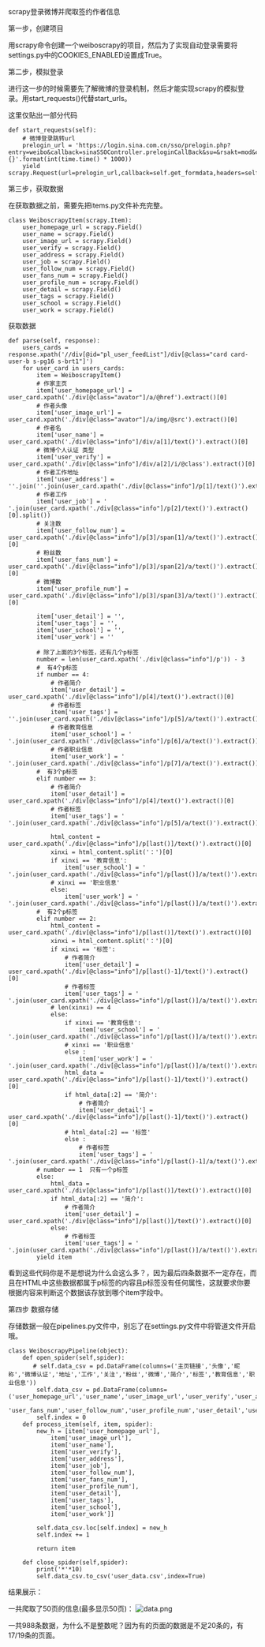 scrapy登录微博并爬取签约作者信息

第一步，创建项目

用scrapy命令创建一个weiboscrapy的项目，然后为了实现自动登录需要将settings.py中的COOKIES_ENABLED设置成True。

第二步，模拟登录

进行这一步的时候需要先了解微博的登录机制，然后才能实现scrapy的模拟登录。用start_requests()代替start_urls。

这里仅贴出一部分代码

    def start_requests(self):
        # 微博登录跳转url
        prelogin_url = 'https://login.sina.com.cn/sso/prelogin.php?entry=weibo&callback=sinaSSOController.preloginCallBack&su=&rsakt=mod&client=ssologin.js(v1.4.19)&_={}'.format(int(time.time() * 1000))  
        yield scrapy.Request(url=prelogin_url,callback=self.get_formdata,headers=self.headers)

第三步，获取数据

在获取数据之前，需要先把items.py文件补充完整。

    class WeiboscrapyItem(scrapy.Item):
        user_homepage_url = scrapy.Field()
        user_name = scrapy.Field()
        user_image_url = scrapy.Field()
        user_verify = scrapy.Field()
        user_address = scrapy.Field()
        user_job = scrapy.Field()
        user_follow_num = scrapy.Field()
        user_fans_num = scrapy.Field()
        user_profile_num = scrapy.Field()
        user_detail = scrapy.Field()
        user_tags = scrapy.Field()
        user_school = scrapy.Field()
        user_work = scrapy.Field()

获取数据

    def parse(self, response):
        users_cards = response.xpath('//div[@id="pl_user_feedList"]/div[@class="card card-user-b s-pg16 s-brt1"]')
        for user_card in users_cards:
            item = WeiboscrapyItem()
            # 作家主页
            item['user_homepage_url'] = user_card.xpath('./div[@class="avator"]/a/@href').extract()[0]
            # 作者头像
            item['user_image_url'] = user_card.xpath('./div[@class="avator"]/a/img/@src').extract()[0]
            # 作者名
            item['user_name'] = user_card.xpath('./div[@class="info"]/div/a[1]/text()').extract()[0]
            # 微博个人认证 类型
            item['user_verify'] = user_card.xpath('./div[@class="info"]/div/a[2]/i/@class').extract()[0]
            # 作者工作地址
            item['user_address'] = ''.join(''.join(user_card.xpath('./div[@class="info"]/p[1]/text()').extract()).split())
            # 作者工作
            item['user_job'] = ' '.join(user_card.xpath('./div[@class="info"]/p[2]/text()').extract()[0].split())
            # 关注数
            item['user_follow_num'] = user_card.xpath('./div[@class="info"]/p[3]/span[1]/a/text()').extract()[0]
            # 粉丝数
            item['user_fans_num'] = user_card.xpath('./div[@class="info"]/p[3]/span[2]/a/text()').extract()[0]
            # 微博数
            item['user_profile_num'] = user_card.xpath('./div[@class="info"]/p[3]/span[3]/a/text()').extract()[0]
            
            item['user_detail'] = '',
            item['user_tags'] = '',
            item['user_school'] = '',
            item['user_work'] = ''
            
            # 除了上面的3个标签，还有几个p标签
            number = len(user_card.xpath('./div[@class="info"]/p')) - 3
            #  有4个p标签
            if number == 4:
                # 作者简介
                item['user_detail'] = user_card.xpath('./div[@class="info"]/p[4]/text()').extract()[0]
                # 作者标签
                item['user_tags'] = ''.join(user_card.xpath('./div[@class="info"]/p[5]/a/text()').extract())
                # 作者教育信息
                item['user_school'] = ' '.join(user_card.xpath('./div[@class="info"]/p[6]/a/text()').extract())
                # 作者职业信息
                item['user_work'] = ' '.join(user_card.xpath('./div[@class="info"]/p[7]/a/text()').extract())
            #  有3个p标签
            elif number == 3:
                # 作者简介
                item['user_detail'] = user_card.xpath('./div[@class="info"]/p[4]/text()').extract()[0]
                # 作者标签
                item['user_tags'] = ' '.join(user_card.xpath('./div[@class="info"]/p[5]/a/text()').extract())
                
                html_content = user_card.xpath('./div[@class="info"]/p[last()]/text()').extract()[0]
                xinxi = html_content.split('：')[0]
                if xinxi == '教育信息':
                    item['user_school'] = ' '.join(user_card.xpath('./div[@class="info"]/p[last()]/a/text()').extract())
                # xinxi == '职业信息'
                else:
                    item['user_work'] = ' '.join(user_card.xpath('./div[@class="info"]/p[last()]/a/text()').extract())
            #  有2个p标签
            elif number == 2:
                html_content = user_card.xpath('./div[@class="info"]/p[last()]/text()').extract()[0]
                xinxi = html_content.split('：')[0]
                if xinxi == '标签':
                    # 作者简介
                    item['user_detail'] = user_card.xpath('./div[@class="info"]/p[last()-1]/text()').extract()[0]
                    # 作者标签
                    item['user_tags'] = ' '.join(user_card.xpath('./div[@class="info"]/p[last()]/a/text()').extract())
                # len(xinxi) == 4
                else:
                    if xinxi == '教育信息':
                        item['user_school'] = ' '.join(user_card.xpath('./div[@class="info"]/p[last()]/a/text()').extract())
                    # xinxi == '职业信息'
                    else :
                        item['user_work'] = ' '.join(user_card.xpath('./div[@class="info"]/p[last()]/a/text()').extract())
                    html_data = user_card.xpath('./div[@class="info"]/p[last()-1]/text()').extract()[0]
                    if html_data[:2] == '简介':
                        # 作者简介
                        item['user_detail'] = user_card.xpath('./div[@class="info"]/p[last()-1]/text()').extract()[0]
                    # html_data[:2] == '标签'
                    else :
                        # 作者标签
                        item['user_tags'] = ' '.join(user_card.xpath('./div[@class="info"]/p[last()-1]/a/text()').extract())
            # number == 1  只有一个p标签
            else:
                html_data = user_card.xpath('./div[@class="info"]/p[last()]/text()').extract()[0]
                if html_data[:2] == '简介':
                    # 作者简介
                    item['user_detail'] = user_card.xpath('./div[@class="info"]/p[last()]/text()').extract()[0]
                else:
                    # 作者标签
                    item['user_tags'] = ' '.join(user_card.xpath('./div[@class="info"]/p[last()]/a/text()').extract())
            yield item

看到这些代码你是不是想说为什么会这么多？，因为最后四条数据不一定存在，而且在HTML中这些数据都属于p标签的内容且p标签没有任何属性，这就要求你要根据内容来判断这个数据该存放到哪个item字段中。

第四步 数据存储

存储数据一般在pipelines.py文件中，别忘了在settings.py文件中将管道文件开启哦。

    class WeiboscrapyPipeline(object):
        def open_spider(self,spider):
           # self.data_csv = pd.DataFrame(columns=('主页链接','头像','昵称','微博认证','地址','工作','关注','粉丝','微博','简介','标签','教育信息','职业信息'))
            self.data_csv = pd.DataFrame(columns=('user_homepage_url','user_name','user_image_url','user_verify','user_address','user_job',
                     'user_fans_num','user_follow_num','user_profile_num','user_detail','user_school','user_tags','user_work'))
            self.index = 0
        def process_item(self, item, spider):
            new_h = [item['user_homepage_url'],
                item['user_image_url'],
                item['user_name'],
                item['user_verify'],
                item['user_address'],
                item['user_job'],
                item['user_follow_num'],
                item['user_fans_num'],
                item['user_profile_num'],
                item['user_detail'],
                item['user_tags'],
                item['user_school'],
                item['user_work']]
        
            self.data_csv.loc[self.index] = new_h
            self.index += 1
       
            return item
    
        def close_spider(self,spider):
            print('*'*10)
            self.data_csv.to_csv('user_data.csv',index=True)

结果展示：

一共爬取了50页的信息(最多显示50页)：
![data.png](https://upload-images.jianshu.io/upload_images/14750449-5cd070d46a381014.png?imageMogr2/auto-orient/strip%7CimageView2/2/w/1240)

一共988条数据，为什么不是整数呢？因为有的页面的数据是不足20条的，有17/19条的页面。

